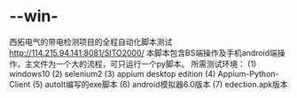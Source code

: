 # --win-
西拓电气的带电检测项目的全程自动化脚本测试
http://114.215.94.141:8081/SITO2000/
本脚本包含BS端操作及手机android端操作，主文件为一个大的流程，可只运行一个py脚本。
所需测试环境：
(1) windows10
(2) selenium2
(3) appium desktop edition
(4) Appium-Python-Client 
(5) autoIt编写的exe脚本
(6) android模拟器6.0版本
(7) edection.apk版本
